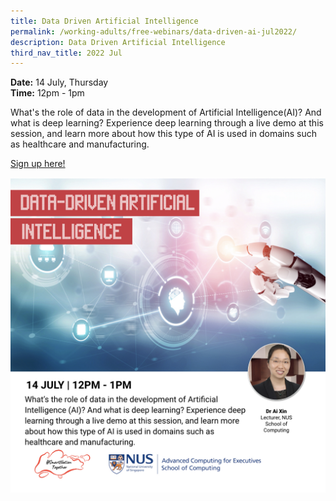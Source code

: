 ```yaml
---
title: Data Driven Artificial Intelligence
permalink: /working-adults/free-webinars/data-driven-ai-jul2022/
description: Data Driven Artificial Intelligence
third_nav_title: 2022 Jul
---
```


**Date:** 14 July, Thursday
<br> **Time:** 12pm - 1pm

What's the role of data in the development of Artificial Intelligence(AI)? And what is deep learning? Experience deep learning through a live demo at this session, and learn more about how this type of AI is used in domains such as healthcare and manufacturing. 

[Sign up here!](https://go.gov.sg/wa-ai-jul22)

![free webinars on data driven artificial intelligence for working adults](/images/Jul%202022/14%20Jul_WA.jpeg)